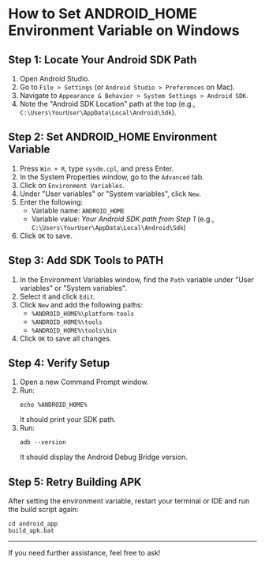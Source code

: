 # How to Set ANDROID_HOME Environment Variable on Windows

## Step 1: Locate Your Android SDK Path

1. Open Android Studio.
2. Go to `File > Settings` (or `Android Studio > Preferences` on Mac).
3. Navigate to `Appearance & Behavior > System Settings > Android SDK`.
4. Note the "Android SDK Location" path at the top (e.g., `C:\Users\YourUser\AppData\Local\Android\Sdk`).

## Step 2: Set ANDROID_HOME Environment Variable

1. Press `Win + R`, type `sysdm.cpl`, and press Enter.
2. In the System Properties window, go to the `Advanced` tab.
3. Click on `Environment Variables`.
4. Under "User variables" or "System variables", click `New`.
5. Enter the following:
   - Variable name: `ANDROID_HOME`
   - Variable value: *Your Android SDK path from Step 1* (e.g., `C:\Users\YourUser\AppData\Local\Android\Sdk`)
6. Click `OK` to save.

## Step 3: Add SDK Tools to PATH

1. In the Environment Variables window, find the `Path` variable under "User variables" or "System variables".
2. Select it and click `Edit`.
3. Click `New` and add the following paths:
   - `%ANDROID_HOME%\platform-tools`
   - `%ANDROID_HOME%\tools`
   - `%ANDROID_HOME%\tools\bin`
4. Click `OK` to save all changes.

## Step 4: Verify Setup

1. Open a new Command Prompt window.
2. Run:
   ```
   echo %ANDROID_HOME%
   ```
   It should print your SDK path.
3. Run:
   ```
   adb --version
   ```
   It should display the Android Debug Bridge version.

## Step 5: Retry Building APK

After setting the environment variable, restart your terminal or IDE and run the build script again:
```
cd android_app
build_apk.bat
```

---

If you need further assistance, feel free to ask!
